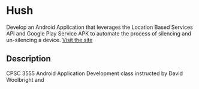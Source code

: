 Hush
==================
Develop an Android Application that leverages the Location Based Services API and Google Play Service APK to automate the process of silencing and un-silencing a device. [Visit the site](http://walkerrandophsmith.github.com/hush-web)

## Description

CPSC 3555 Android Application Development class instructed by David Woolbright and
